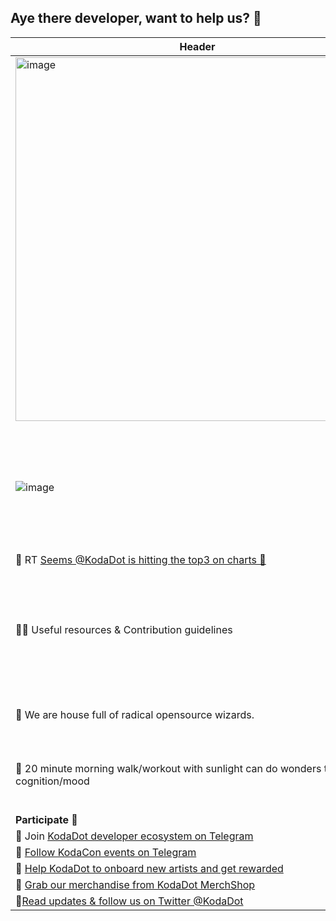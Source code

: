 ## Aye there developer, want to help us? 👋

| Header | Header |
|--------|--------|
| <img width="582" alt="image" src="https://user-images.githubusercontent.com/5887929/221959431-1e5e2129-de1a-43e8-977d-6f59ab547859.png"> | 🙋‍♀️ We are making **most popular OSS NFT marketplace** based in Polkadot ecosystem  |
| ![image](https://user-images.githubusercontent.com/5887929/233139474-b55a2480-168c-4f0e-8ce4-74ecc6fc53bb.png) | 🥇 We are [number **one Dapp in Polkadot** by Github](https://github.com/topics/polkadot) with most weekly comits on steady basis **with 100 contributors** |
| 📸 RT [Seems @KodaDot is hitting the top3 on charts 🥳](https://twitter.com/yangWao/status/1648316911116079105) |  
| | 
| 👩‍💻 Useful resources & Contribution guidelines | [How you can be involved](https://github.com/kodadot/nft-gallery/blob/main/CONTRIBUTING.md) and [anything you should know about our codebase and code ethos](https://docs.kodadot.xyz) |
| 🧙 We are house full of radical opensource wizards. | [Are you looking for job in open source?](https://github.com/kodadot/nft-gallery/blob/main/HIRING.md) | 
| 🌅 20 minute morning walk/workout with sunlight can do wonders to your cognition/mood | 🔁 Have you made your pull-request to KodaDot today? |
| | 
| **Participate** 🙌 | 
| 🙌 Join [KodaDot developer ecosystem on Telegram](https://t.me/kodadot_eco) | 
| 🥳 [Follow KodaCon events on Telegram](https://t.me/kodacon) | 
| 🤑 [Help KodaDot to onboard new artists and get rewarded](https://docs.kodadot.xyz/referral-program.html) | 
| 👕 [Grab our merchandise from KodaDot MerchShop](https://shop.kodadot.xyz) | 
| 📰[Read updates & follow us on Twitter @KodaDot](https://twitter.com/kodadot) | |
